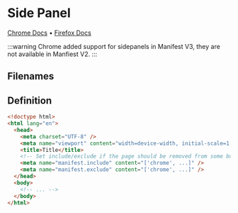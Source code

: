 # Side Panel

[Chrome Docs](https://developer.chrome.com/docs/extensions/reference/sidePanel/) &bull; [Firefox Docs](https://developer.mozilla.org/en-US/docs/Mozilla/Add-ons/WebExtensions/user_interface/Sidebars)

:::warning
Chrome added support for sidepanels in Manifest V3, they are not available in Manfiest V2.
:::

## Filenames

<EntrypointPatterns
  :patterns="[
    ['sidepanel.html', 'sidepanel.html'],
    ['sidepanel/index.html', 'sidepanel.html'],
    ['<name>.sidepanel.html', '<name>.html` '],
    ['<name>.sidepanel/index.html', '<name>.html` '],
  ]"
/>

## Definition

```html
<!doctype html>
<html lang="en">
  <head>
    <meta charset="UTF-8" />
    <meta name="viewport" content="width=device-width, initial-scale=1.0" />
    <title>Title</title>
    <!-- Set include/exclude if the page should be removed from some builds -->
    <meta name="manifest.include" content="['chrome', ...]" />
    <meta name="manifest.exclude" content="['chrome', ...]" />
  </head>
  <body>
    <!-- ... -->
  </body>
</html>
```
